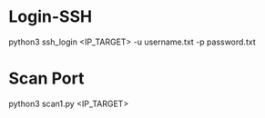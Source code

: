 # Login-SSH
<a>python3 ssh_login <IP_TARGET> -u username.txt -p password.txt</a>
# Scan Port
<a>python3 scan1.py <IP_TARGET></a>
